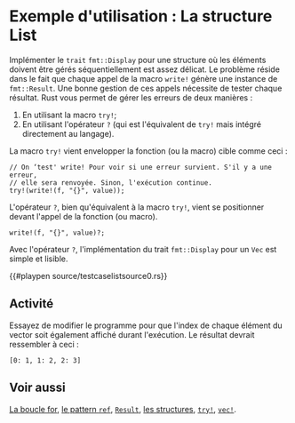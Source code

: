 # Exemple d'utilisation : La structure List

Implémenter le `trait` `fmt::Display` pour une structure où les éléments doivent être gérés séquentiellement est assez délicat. Le problème réside dans le fait que chaque appel de la macro `write!` génère une instance de `fmt::Result`. Une bonne gestion de ces appels nécessite de tester chaque résultat. Rust vous permet de gérer les erreurs de deux manières :

1. En utilisant la macro `try!`;
2. En utilisant l'opérateur `?` (qui est l'équivalent de `try!` mais intégré directement au langage).

La macro `try!` vient envelopper la fonction (ou la macro) cible comme ceci :

```rust,ignore
// On ‘test' write! Pour voir si une erreur survient. S'il y a une erreur, 
// elle sera renvoyée. Sinon, l'exécution continue. 
try!(write!(f, "{}", value));
```

L'opérateur `?`, bien qu'équivalent à la macro `try!`, vient se positionner devant l'appel de la fonction (ou macro).


```rust,ignore
write!(f, "{}", value)?;
```

Avec l'opérateur `?`, l'implémentation du trait `fmt::Display` pour un `Vec` est simple et lisible.

{{#playpen source/testcaselistsource0.rs}}

## Activité

Essayez de modifier le programme pour que l'index de chaque élément du vector soit également affiché durant l'exécution. Le résultat devrait ressembler à ceci :

```text
[0: 1, 1: 2, 2: 3]
```

## Voir aussi

[La boucle for][for], [le pattern `ref`][ref], [`Result`][result], [les structures][struct], [`try!`][try], [`vec!`][vec].

[for]: ../chapitre7/forintervalles.html
[ref]: ../chapitre13/refpattern.html
[result]: ../chapitre17/enumresult.html
[struct]: ../chapitre3/struct.html
[try]: ../chapitre17/trymacro.html
[vec]: ../chapitre17/vecteurs.html

